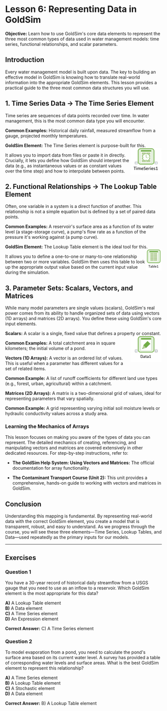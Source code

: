 # Lesson 6: Representing Data in GoldSim

**Objective:** Learn how to use GoldSim's core data elements to represent the three most common types of data used in water management models: time series, functional relationships, and scalar parameters.

## Introduction

Every water management model is built upon data. The key to building an effective model in GoldSim is knowing how to translate real-world information into the appropriate GoldSim elements. This lesson provides a practical guide to the three most common data structures you will use.

## 1. Time Series Data → The Time Series Element

Time series are sequences of data points recorded over time. In water management, this is the most common data type you will encounter.

**Common Examples:** Historical daily rainfall, measured streamflow from a gauge, projected monthly temperatures.

**GoldSim Element:** The Time Series element is purpose-built for this. <img src="images\01_06_TimeSeriesElement.png" alt="Time Series Element" width="20%" align="right">

It allows you to import data from files or paste it in directly. Crucially, it lets you define how GoldSim should interpret the data (e.g., as instantaneous values or as constant values over the time step) and how to interpolate between points.

## 2. Functional Relationships → The Lookup Table Element

Often, one variable in a system is a direct function of another. This relationship is not a simple equation but is defined by a set of paired data points.

**Common Examples:** A reservoir's surface area as a function of its water level (a stage-storage curve), a pump's flow rate as a function of the pressure it's working against (a pump curve).

**GoldSim Element:** The Lookup Table element is the ideal tool for this. <img src="images\01_06_LookupTableElement.png" alt="Lookup Table Element" width="10%" align="right">

It allows you to define a one-to-one or many-to-one relationship between two or more variables. GoldSim then uses this table to look up the appropriate output value based on the current input value during the simulation.

## 3. Parameter Sets: Scalars, Vectors, and Matrices

While many model parameters are single values (scalars), GoldSim's real power comes from its ability to handle organized sets of data using vectors (1D arrays) and matrices (2D arrays). You define these using GoldSim's core input elements.

**Scalars:** A scalar is a single, fixed value that defines a property or constant. <img src="images\01_06_DataElement.png" alt="Data Element" width="20%" align="right">

**Common Examples:** A total catchment area in square kilometers; the initial volume of a pond.

**Vectors (1D Arrays):** A vector is an ordered list of values. This is useful when a parameter has different values for a set of related items.

**Common Example:** A list of runoff coefficients for different land use types (e.g., forest, urban, agricultural) within a catchment.

**Matrices (2D Arrays):** A matrix is a two-dimensional grid of values, ideal for representing parameters that vary spatially.

**Common Example:** A grid representing varying initial soil moisture levels or hydraulic conductivity values across a study area.

### Learning the Mechanics of Arrays

This lesson focuses on making you aware of the types of data you can represent. The detailed mechanics of creating, referencing, and manipulating vectors and matrices are covered extensively in other dedicated resources. For step-by-step instructions, refer to:

- **The GoldSim Help System: Using Vectors and Matrices:** The official documentation for array functionality.

- **The Contaminant Transport Course (Unit 2):** This unit provides a comprehensive, hands-on guide to working with vectors and matrices in GoldSim.

## Conclusion

Understanding this mapping is fundamental. By representing real-world data with the correct GoldSim element, you create a model that is transparent, robust, and easy to understand. As we progress through the course, you will see these three elements—Time Series, Lookup Tables, and Data—used repeatedly as the primary inputs for our models.

---

## Exercises

### Question 1
You have a 30-year record of historical daily streamflow from a USGS gauge that you need to use as an inflow to a reservoir. Which GoldSim element is the most appropriate for this data?

**A)** A Lookup Table element  
**B)** A Data element  
**C)** A Time Series element  
**D)** An Expression element

**Correct Answer:** C) A Time Series element

### Question 2
To model evaporation from a pond, you need to calculate the pond's surface area based on its current water level. A survey has provided a table of corresponding water levels and surface areas. What is the best GoldSim element to represent this relationship?

**A)** A Time Series element  
**B)** A Lookup Table element  
**C)** A Stochastic element  
**D)** A Data element

**Correct Answer:** B) A Lookup Table element
